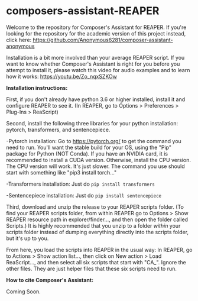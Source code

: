 # composers-assistant-REAPER
Welcome to the repository for Composer's Assistant for REAPER. If you're looking for the repository for the academic version of this project instead, click here: https://github.com/Anonymous6281/composer-assistant-anonymous

Installation is a bit more involved than your average REAPER script. If you want to know whether Composer's Assistant is right for you before you attempt to install it, please watch this video for audio examples and to learn how it works: https://youtu.be/Zo_nqxSZKOw

**Installation instructions:**

First, if you don't already have python 3.6 or higher installed, install it and configure REAPER to see it. (In REAPER, go to Options > Preferences > Plug-Ins > ReaScript)

Second, install the following three libraries for your python installation: pytorch, transformers, and sentencepiece.

-Pytorch installation: Go to https://pytorch.org/ to get the command you need to run. You'll want the stable build for your OS, using the "Pip" package for Python (NOT Conda). If you have an NVIDIA card, it is recommended to install a CUDA version. Otherwise, install the CPU version. The CPU version will work. It's just slower. The command you use should start with something like "pip3 install torch..."

-Transformers installation: Just do ``pip install transformers``

-Sentencepiece installation: Just do ``pip install sentencepiece``

Third, download and unzip the release to your REAPER scripts folder. (To find your REAPER scripts folder, from within REAPER go to Options > Show REAPER resource path in explorer/finder..., and then open the folder called Scripts.) It is highly recommended that you unzip to a folder *within* your scripts folder instead of dumping everything directly into the scripts folder, but it's up to you.

From here, you load the scripts into REAPER in the usual way: In REAPER, go to Actions > Show action list..., then click on New action > Load ReaScript..., and then select all six scripts that start with "CA_". Ignore the other files. They are just helper files that these six scripts need to run.

**How to cite Composer's Assistant:**

Coming Soon.
